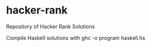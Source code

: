 # hacker-rank
Repository of Hacker Rank Solutions

Compile Haskell solutions with
ghc -o program haskell.hs
